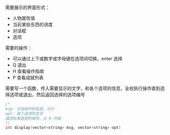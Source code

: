 需要展示的界面形式：

- 人物属性值
- 当前某些东西的进度
- 对话框
- 选项

需要的操作：

- 可以通过上下或数字或字母键在选项间切换，enter 选择
- Q 退出
- H 查看操作指南
- P 查看成就列表



需要写一个函数，传入需要显示的文字，和各个选项的信息，全权执行操作直到选择选项或退出，然后返回选择的选项编号



 ```cpp
 /*
 msg: 对话框中的信息，分行
 opt: 每个选项的文字
 返回玩家选择的编号，从 0 开始
 */
 int display(vector<string> msg, vector<string> opt)
 ```

